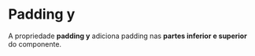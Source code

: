 # Padding y

A propriedade **padding y** adiciona padding nas **partes inferior e superior** do componente.